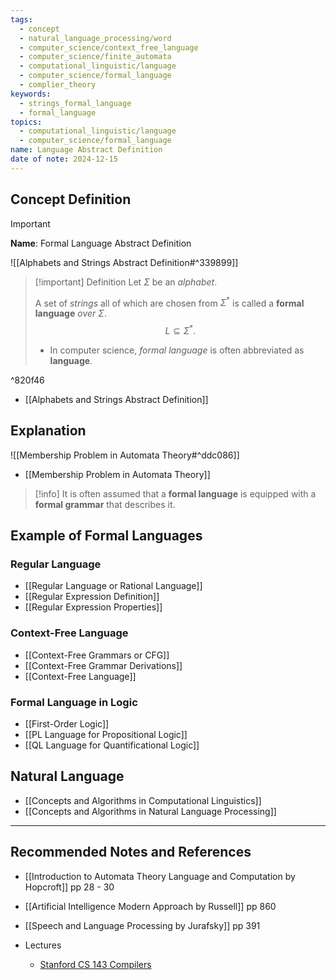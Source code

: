```yaml
---
tags:
  - concept
  - natural_language_processing/word
  - computer_science/context_free_language
  - computer_science/finite_automata
  - computational_linguistic/language
  - computer_science/formal_language
  - complier_theory
keywords:
  - strings_formal_language
  - formal_language
topics:
  - computational_linguistic/language
  - computer_science/formal_language
name: Language Abstract Definition
date of note: 2024-12-15
---
```


## Concept Definition

>[!important]
>**Name**: Formal Language Abstract Definition

![[Alphabets and Strings Abstract Definition#^339899]]

>[!important] Definition
>Let $\Sigma$ be an *alphabet*.
>
>A set of *strings* all of which are chosen from $\Sigma^{*}$ is called a **formal language** *over* $\Sigma$. $$L \subseteq \Sigma^{*}.$$
>- In computer science, *formal language* is often abbreviated as **language**.

^820f46

- [[Alphabets and Strings Abstract Definition]]



## Explanation

![[Membership Problem in Automata Theory#^ddc086]]

- [[Membership Problem in Automata Theory]]

>[!info]
>It is often assumed that a **formal language** is equipped with a **formal grammar** that describes it.

## Example of Formal Languages

### Regular Language

- [[Regular Language or Rational Language]]
- [[Regular Expression Definition]]
- [[Regular Expression Properties]]

### Context-Free Language

- [[Context-Free Grammars or CFG]]
- [[Context-Free Grammar Derivations]]
- [[Context-Free Language]]

### Formal Language in Logic

- [[First-Order Logic]]
- [[PL Language for Propositional Logic]]
- [[QL Language for Quantificational Logic]]



## Natural Language

- [[Concepts and Algorithms in Computational Linguistics]]
- [[Concepts and Algorithms in Natural Language Processing]]



-----------
##  Recommended Notes and References


- [[Introduction to Automata Theory Language and Computation by Hopcroft]] pp 28 - 30
- [[Artificial Intelligence Modern Approach by Russell]] pp 860
- [[Speech and Language Processing by Jurafsky]] pp 391

- Lectures
	- [Stanford CS 143 Compilers](http://web.stanford.edu/class/cs143/)